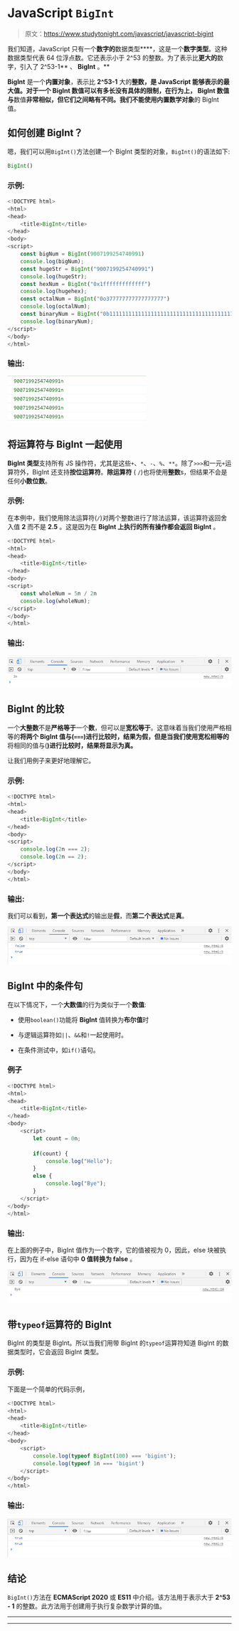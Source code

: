 # JavaScript `BigInt`

> 原文：<https://www.studytonight.com/javascript/javascript-bigint>

我们知道，JavaScript 只有一个**数字的**数据类型****，这是一个**数字类型**。这种数据类型代表 64 位浮点数。它还表示小于 2^53 的整数。为了表示比**更大的**数字，引入了 2^53-1** 、 **BigInt** 。**

**BigInt** 是一个**内置对象**，表示比 **2^53-1** 大的**整数，是 **JavaScript** 能够表示的最大值。对于一个 **BigInt 数值**可以有多长没有具体的限制，在行为上， **BigInt 数值**与**数值**非常相似，但它们之间略有不同。我们不能使用内置数学对象**的 BigInt 值。

## 如何创建 BigInt？

嗯，我们可以用`BigInt()`方法创建一个 BigInt 类型的对象，`BigInt()`的语法如下:

```js
BigInt()
```

### 示例:

```js
<!DOCTYPE html>
<html>
<head>
	<title>BigInt</title>
</head>
<body>
<script>
	const bigNum = BigInt(9007199254740991)
	console.log(bigNum);
	const hugeStr = BigInt("9007199254740991")
	console.log(hugeStr);
	const hexNum = BigInt("0x1fffffffffffff")
	console.log(hugehex);
	const octalNum = BigInt("0o377777777777777777")
	console.log(octalNum);
	const binaryNum = BigInt("0b11111111111111111111111111111111111111111111111111111")
	console.log(binaryNum);
</script>
</body>
</html>
```

### 输出:

![BigInt Javascript example](img/32f83dc3592f6524e679de4df7127b80.png)

## 将运算符与 BigInt 一起使用

**BigInt 类型**支持所有 JS 操作符，尤其是这些`+`、`*`、`-`、`%`、`**`。除了`>>>`和一元`+`运算符外，BigInt 还支持**按位运算符**。**除运算符** ( `/`)也将使用**整数**s，但结果不会是任何**小数位数**。

### 示例:

在本例中，我们使用除法运算符(`/`)对两个整数进行了除法运算，该运算符返回舍入值 **2** 而不是 **2.5** 。这是因为在 **BigInt 上执行的所有操作都会返回 BigInt** 。

```js
<!DOCTYPE html>
<html>
<head>
	<title>BigInt</title>
</head>
<body>
<script>
	const wholeNum = 5n / 2n
	console.log(wholeNum);
</script>
</body>
</html>
```

### 输出:

![Using Operators with BigInt](img/8534756a9ea2074d6b3c1237128713c5.png)

## BigInt 的比较

一个**大整数**不是**严格等于**一个**数**，但可以是**宽松等于**。这意味着当我们使用严格相等的**将两个 BigInt 值与(`===`)进行比较时，结果为假，但是当我们使用宽松相等的**将相同的值与(**)进行比较时，结果将显示为真。**

让我们用例子来更好地理解它。

### 示例:

```js
<!DOCTYPE html>
<html>
<head>
	<title>BigInt</title>
</head>
<body>
<script>
	console.log(2n === 2);
	console.log(2n == 2);  
</script>
</body>
</html>
```

### 输出:

我们可以看到，**第一个表达式**的输出是**假**，而**第二个表达式**是**真**。

![BigInt and Numbers](img/7d630fc105158ec4cee0fe07e0a28afa.png)

## BigInt 中的条件句

在以下情况下，一个**大数值**的行为类似于一个**数值**:

*   使用`boolean()`功能将 **BigInt** 值转换为**布尔值**时

*   与逻辑运算符如`||`、`&&`和`!`一起使用时。

*   在条件测试中，如`if()`语句。

### 例子

```js
<!DOCTYPE html>
<html>
<head>
	<title>BigInt</title>
</head>
<body>
	<script>
		let count = 0n;

		if(count) {
			console.log("Hello");
		} 
		else {
			console.log("Bye");
		} 
	</script>
</body>
</html>
```

### 输出:

在上面的例子中，BigInt 值作为一个数字，它的值被视为 0，因此，else 块被执行，因为在 if-else 语句中 **0 值转换为 false** 。

![Using BigInt with conditionals](img/8e836908ed08178f7ba9b9478e71697c.png)

## 带`typeof`运算符的 BigInt

BigInt 的类型是 BigInt。所以当我们用带 BigInt 的`typeof`运算符知道 BigInt 的数据类型时，它会返回 BigInt 类型。

### 示例:

下面是一个简单的代码示例，

```js
<!DOCTYPE html>
<html>
<head>
	<title>BigInt</title>
</head>
<body>
	<script>
		console.log(typeof BigInt(100) === 'bigint'); 
		console.log(typeof 1n === 'bigint')
	</script>
</body>
</html>
```

### 输出:

![Using typeof with BigInt](img/c7ed37917830a2913c48254814d80a8d.png)

## 结论

`BigInt()`方法在 **ECMAScript 2020** 或 **ES11** 中介绍。该方法用于表示大于 **2^53 - 1** 的整数。此方法用于创建用于执行复杂数学计算的值。

* * *

* * *